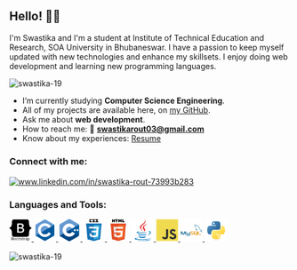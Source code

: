 ## Hello! 👩‍💻

I'm Swastika and I'm a student at Institute of Technical Education and Research, SOA University in Bhubaneswar. I have a passion to keep myself updated with new technologies and enhance my skillsets. I enjoy doing web development and learning new programming languages.

<p align="left"> <img src="https://komarev.com/ghpvc/?username=swastika-19&label=Profile%20views&color=000000&style=flat" alt="swastika-19" /> </p>

- I’m currently studying **Computer Science Engineering**.
- All of my projects are available here, on [my GitHub](https://github.com/swastika-19).
- Ask me about **web development**.
- How to reach me: 📧 **swastikarout03@gmail.com**
- Know about my experiences: [Resume](https://github.com/swastika-19/swastika-19/blob/51bb6d82061507bf9c4af909f35125ba2cb88d2c/RESUME-CV.pdf)

<h3 align="left">Connect with me:</h3>
<p align="left">
<a href="https://linkedin.com/in/www.linkedin.com/in/swastika-rout-73993b283" target="blank"><img align="center" src="https://raw.githubusercontent.com/rahuldkjain/github-profile-readme-generator/master/src/images/icons/Social/linked-in-alt.svg" alt="www.linkedin.com/in/swastika-rout-73993b283" height="30" width="40" /></a>
</p>

<h3 align="left">Languages and Tools:</h3>
<p align="left"> <a href="https://getbootstrap.com" target="_blank" rel="noreferrer"> <img src="https://raw.githubusercontent.com/devicons/devicon/master/icons/bootstrap/bootstrap-plain-wordmark.svg" alt="bootstrap" width="40" height="40"/> </a> <a href="https://www.cprogramming.com/" target="_blank" rel="noreferrer"> <img src="https://raw.githubusercontent.com/devicons/devicon/master/icons/c/c-original.svg" alt="c" width="40" height="40"/> </a> <a href="https://www.w3schools.com/cpp/" target="_blank" rel="noreferrer"> <img src="https://raw.githubusercontent.com/devicons/devicon/master/icons/cplusplus/cplusplus-original.svg" alt="cplusplus" width="40" height="40"/> </a> <a href="https://www.w3schools.com/css/" target="_blank" rel="noreferrer"> <img src="https://raw.githubusercontent.com/devicons/devicon/master/icons/css3/css3-original-wordmark.svg" alt="css3" width="40" height="40"/> </a> <a href="https://www.w3.org/html/" target="_blank" rel="noreferrer"> <img src="https://raw.githubusercontent.com/devicons/devicon/master/icons/html5/html5-original-wordmark.svg" alt="html5" width="40" height="40"/> </a> <a href="https://www.java.com" target="_blank" rel="noreferrer"> <img src="https://raw.githubusercontent.com/devicons/devicon/master/icons/java/java-original.svg" alt="java" width="40" height="40"/> </a> <a href="https://developer.mozilla.org/en-US/docs/Web/JavaScript" target="_blank" rel="noreferrer"> <img src="https://raw.githubusercontent.com/devicons/devicon/master/icons/javascript/javascript-original.svg" alt="javascript" width="40" height="40"/> </a> <a href="https://www.mysql.com/" target="_blank" rel="noreferrer"> <img src="https://raw.githubusercontent.com/devicons/devicon/master/icons/mysql/mysql-original-wordmark.svg" alt="mysql" width="40" height="40"/> </a> <a href="https://www.python.org" target="_blank" rel="noreferrer"> <img src="https://raw.githubusercontent.com/devicons/devicon/master/icons/python/python-original.svg" alt="python" width="40" height="40"/> </a> </p>

<p><img align="center" src="https://github-readme-stats.vercel.app/api/top-langs?username=swastika-19&show_icons=true&locale=en&layout=compact" alt="swastika-19" /></p>


